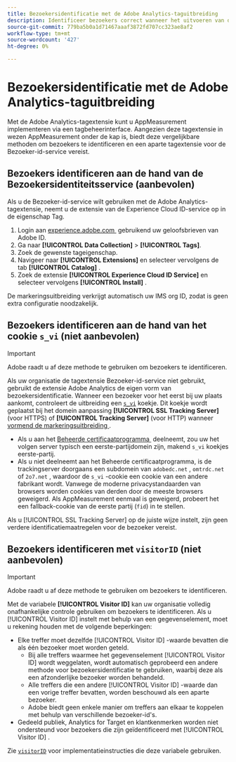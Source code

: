 ```yaml
---
title: Bezoekersidentificatie met de Adobe Analytics-taguitbreiding
description: Identificeer bezoekers correct wanneer het uitvoeren van de de markeringsuitbreiding van Adobe Analytics.
source-git-commit: 779ba5b0a1d71467aaaf3872fd707cc323ae8af2
workflow-type: tm+mt
source-wordcount: '427'
ht-degree: 0%

---
```


# Bezoekersidentificatie met de Adobe Analytics-taguitbreiding

Met de Adobe Analytics-tagextensie kunt u AppMeasurement implementeren via een tagbeheerinterface. Aangezien deze tagextensie in wezen AppMeasurement onder de kap is, biedt deze vergelijkbare methoden om bezoekers te identificeren en een aparte tagextensie voor de Bezoeker-id-service vereist.

## Bezoekers identificeren aan de hand van de Bezoekersidentiteitsservice (aanbevolen)

Als u de Bezoeker-id-service wilt gebruiken met de Adobe Analytics-tagextensie, neemt u de extensie van de Experience Cloud ID-service op in de eigenschap Tag.

1. Login aan [&#x200B; experience.adobe.com &#x200B;](https://experience.adobe.com) gebruikend uw geloofsbrieven van Adobe ID.
1. Ga naar **[!UICONTROL Data Collection]** > **[!UICONTROL Tags]**.
1. Zoek de gewenste tageigenschap.
1. Navigeer naar **[!UICONTROL Extensions]** en selecteer vervolgens de tab **[!UICONTROL Catalog]** .
1. Zoek de extensie **[!UICONTROL Experience Cloud ID Service]** en selecteer vervolgens **[!UICONTROL Install]** .

De markeringsuitbreiding verkrijgt automatisch uw IMS org ID, zodat is geen extra configuratie noodzakelijk.

## Bezoekers identificeren aan de hand van het cookie `s_vi` (niet aanbevolen)

>[!IMPORTANT]
>
>Adobe raadt u af deze methode te gebruiken om bezoekers te identificeren.

Als uw organisatie de tagextensie Bezoeker-id-service niet gebruikt, gebruikt de extensie Adobe Analytics de eigen vorm van bezoekersidentificatie. Wanneer een bezoeker voor het eerst bij uw plaats aankomt, controleert de uitbreiding een [`s_vi` &#x200B;](https://experienceleague.adobe.com/nl/docs/core-services/interface/data-collection/cookies/analytics) koekje. Dit koekje wordt geplaatst bij het domein aanpassing **[!UICONTROL SSL Tracking Server]** (voor HTTPS) of **[!UICONTROL Tracking Server]** (voor HTTP) wanneer [&#x200B; vormend de markeringsuitbreiding &#x200B;](https://experienceleague.adobe.com/nl/docs/experience-platform/tags/extensions/client/analytics/overview).

* Als u aan het [&#x200B; Beheerde certificaatprogramma &#x200B;](https://experienceleague.adobe.com/nl/docs/core-services/interface/data-collection/adobe-managed-cert) deelneemt, zou uw het volgen server typisch een eerste-partijdomein zijn, makend `s_vi` koekjes eerste-partij.
* Als u niet deelneemt aan het Beheerde certificaatprogramma, is de trackingserver doorgaans een subdomein van `adobedc.net` , `omtrdc.net` of `2o7.net` , waardoor de `s_vi` -cookie een cookie van een andere fabrikant wordt. Vanwege de moderne privacystandaarden van browsers worden cookies van derden door de meeste browsers geweigerd. Als AppMeasurement eenmaal is geweigerd, probeert het een fallback-cookie van de eerste partij (`fid`) in te stellen.

Als u [!UICONTROL SSL Tracking Server] op de juiste wijze instelt, zijn geen verdere identificatiemaatregelen voor de bezoeker vereist.

## Bezoekers identificeren met `visitorID` (niet aanbevolen)

>[!IMPORTANT]
>
>Adobe raadt u af deze methode te gebruiken om bezoekers te identificeren.

Met de variabele **[!UICONTROL Visitor ID]** kan uw organisatie volledig onafhankelijke controle gebruiken om bezoekers te identificeren. Als u [!UICONTROL Visitor ID] instelt met behulp van een gegevenselement, moet u rekening houden met de volgende beperkingen:

* Elke treffer moet dezelfde [!UICONTROL Visitor ID] -waarde bevatten die als één bezoeker moet worden geteld.
   * Bij alle treffers waarmee het gegevenselement [!UICONTROL Visitor ID] wordt weggelaten, wordt automatisch geprobeerd een andere methode voor bezoekersidentificatie te gebruiken, waarbij deze als een afzonderlijke bezoeker worden behandeld.
   * Alle treffers die een andere [!UICONTROL Visitor ID] -waarde dan een vorige treffer bevatten, worden beschouwd als een aparte bezoeker.
   * Adobe biedt geen enkele manier om treffers aan elkaar te koppelen met behulp van verschillende bezoeker-id&#39;s.
* Gedeeld publiek, Analytics for Target en klantkenmerken worden niet ondersteund voor bezoekers die zijn geïdentificeerd met [!UICONTROL Visitor ID] .

Zie [`visitorID`](/help/implement/vars/config-vars/visitorid.md) voor implementatieinstructies die deze variabele gebruiken.
